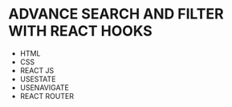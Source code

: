 <h1>ADVANCE SEARCH AND FILTER WITH REACT HOOKS</h1>
<ul>
  <li>HTML</li>
  <li>CSS</li>
  <li>REACT JS</li>
  <li>USESTATE</li>
  <li>USENAVIGATE</li>
  <li>REACT ROUTER</li>
  
</ul>
